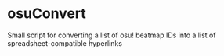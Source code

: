 # osuConvert
Small script for converting a list of osu! beatmap IDs into a list of spreadsheet-compatible hyperlinks
